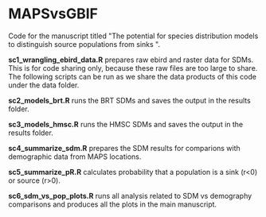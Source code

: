 # MAPSvsGBIF

Code for the manuscript titled "The potential for species distribution models to distinguish source populations from sinks ". 

**sc1_wrangling_ebird_data.R** prepares raw ebird and raster data for SDMs. This is for code sharing only, because these raw files are too large to share. The following scripts can be run as we share the data products of this code under the data folder.

**sc2_models_brt.R** runs the BRT SDMs and saves the output in the results folder.

**sc3_models_hmsc.R** runs the HMSC SDMs and saves the output in the results folder.

**sc4_summarize_sdm.R** prepares the SDM results for comparions with demographic data from MAPS locations.

**sc5_summarize_pR.R** calculates probability that a population is a sink (r<0) or source (r>0).

**sc6_sdm_vs_pop_plots.R** runs all analysis related to SDM vs demography comparisons and produces all the plots in the main manuscript. 
